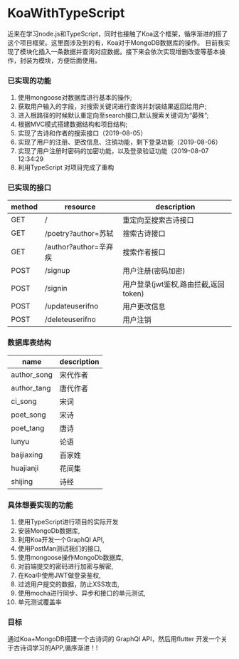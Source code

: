 # KoaWithTypeScript


近来在学习node.js和TypeScript，同时也接触了Koa这个框架，循序渐进的搭了这个项目框架。这里面涉及到的有，Koa对于MongoDB数据库的操作。
  目前我实现了模块化插入一条数据并查询对应数据。接下来会依次实现增删改查等基本操作，封装为模块，方便后面使用。

### 已实现的功能
  1. 使用mongoose对数据库进行基本的操作;
  2. 获取用户输入的字段，对搜索关键词进行查询并封装结果返回给用户;
  3. 进入根路径的时候默认重定向至search接口,默认搜索关键词为“晏殊”;
  4. 根据MVC模式搭建数据结构和项目结构;
  5. 实现了古诗和作者的搜索接口（2019-08-05）
  6. 实现了用户的注册、更改信息、注销功能，剩下登录功能（2019-08-06）
  7. 实现了用户注册时密码的加密功能，以及登录验证功能（2019-08-07 12:34:29
  8. 利用TypeScript 对项目完成了重构



### 已实现的接口
 method | resource | description
 ---- | --- | ----
 GET  |	/   |  重定向至搜索古诗接口
 GET  |	/poetry?author=苏轼 | 搜索古诗接口
 GET  |	/author?author=辛弃疾  |	 搜索作者接口
 POST |	/signup	          |   用户注册(密码加密)
 POST |	/signin	          |      用户登录(jwt鉴权,路由拦截,返回token) 
 POST |	/updateuserifno	  |       用户更改信息
 POST |	/deleteuserifno	  |       用户注销



### 数据库表结构

 name | description
 ---- | ---
 author_song | 宋代作者
 author_tang | 唐代作者
 ci_song     | 宋词
 poet_song   | 宋诗
 poet_tang   | 唐诗
 lunyu       | 论语
 baijiaxing  | 百家姓
 huajianji   | 花间集
 shijing | 诗经

### 具体想要实现的功能
  1. 使用TypeScript进行项目的实际开发
  2. 安装MongoDb数据库,
  3. 利用Koa开发一个GraphQl API,
  4. 使用PostMan测试我们的接口,
  5. 使用mongoose操作MongoDb数据库,
  6. 对前端提交的密码进行加密与解密,
  7. 在Koa中使用JWT做登录鉴权,
  8. 过滤用户提交的数据，防止XSS攻击,
  9. 使用mocha进行同步、异步和接口的单元测试,
  10. 单元测试覆盖率

###  目标
  通过Koa+MongoDB搭建一个古诗词的 GraphQl API，然后用flutter 开发一个关于古诗词学习的APP,循序渐进！!